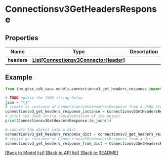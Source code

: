 # Connectionsv3GetHeadersResponse


## Properties

Name | Type | Description | Notes
------------ | ------------- | ------------- | -------------
**headers** | [**List[Connectionsv3ConnectorHeader]**](Connectionsv3ConnectorHeader.md) |  | [optional] 

## Example

```python
from ibm_gdsc_sdk_saas.models.connectionsv3_get_headers_response import Connectionsv3GetHeadersResponse

# TODO update the JSON string below
json = "{}"
# create an instance of Connectionsv3GetHeadersResponse from a JSON string
connectionsv3_get_headers_response_instance = Connectionsv3GetHeadersResponse.from_json(json)
# print the JSON string representation of the object
print(Connectionsv3GetHeadersResponse.to_json())

# convert the object into a dict
connectionsv3_get_headers_response_dict = connectionsv3_get_headers_response_instance.to_dict()
# create an instance of Connectionsv3GetHeadersResponse from a dict
connectionsv3_get_headers_response_from_dict = Connectionsv3GetHeadersResponse.from_dict(connectionsv3_get_headers_response_dict)
```
[[Back to Model list]](../README.md#documentation-for-models) [[Back to API list]](../README.md#documentation-for-api-endpoints) [[Back to README]](../README.md)


